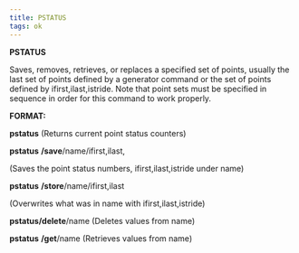 ```yaml
---
title: PSTATUS
tags: ok
---
```


**PSTATUS**

  Saves, removes, retrieves, or replaces a specified set of points,
  usually the last set of points defined by a generator command or the
  set of points defined by ifirst,ilast,istride. Note that point sets
  must be specified in sequence in order for this command to work
  properly.

**FORMAT:**

**pstatus** (Returns current point status counters)

**pstatus** **/save**/name/ifirst,ilast,

(Saves the point status numbers, ifirst,ilast,istride under name)

**pstatus** **/store**/name/ifirst,ilast

(Overwrites what was in name with ifirst,ilast,istride)

**pstatus/delete**/name (Deletes values from name)

**pstatus** **/get**/name (Retrieves values from name)
